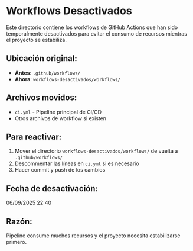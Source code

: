 # Workflows Desactivados

Este directorio contiene los workflows de GitHub Actions que han sido temporalmente desactivados para evitar el consumo de recursos mientras el proyecto se estabiliza.

## Ubicación original:
- **Antes**: `.github/workflows/`
- **Ahora**: `workflows-desactivados/workflows/`

## Archivos movidos:
- `ci.yml` - Pipeline principal de CI/CD
- Otros archivos de workflow si existen

## Para reactivar:
1. Mover el directorio `workflows-desactivados/workflows/` de vuelta a `.github/workflows/`
2. Descommentar las líneas en `ci.yml` si es necesario
3. Hacer commit y push de los cambios

## Fecha de desactivación:
06/09/2025 22:40

## Razón:
Pipeline consume muchos recursos y el proyecto necesita estabilizarse primero.
